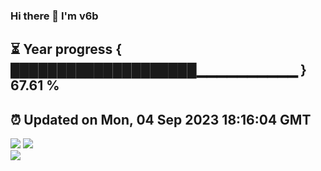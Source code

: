 ### Hi there 👋  I'm v6b  
⏳ Year progress { ████████████████████▁▁▁▁▁▁▁▁▁▁ } 67.61 %
---
⏰ Updated on Mon, 04 Sep 2023 18:16:04 GMT
---
![](https://github-readme-stats.vercel.app/api?username=v6b&bg_color=30,e96443,904e95&title_color=fff&text_color=fff&layout=compact)
![](https://github-readme-stats.vercel.app/api/top-langs/?username=v6b&layout=compact&bg_color=30,e96443,904e95&title_color=fff&text_color=fff)  
![](https://gcore.jsdelivr.net/gh/v6b/v6b@main/assets/github-contribution-grid-snake.svg)

